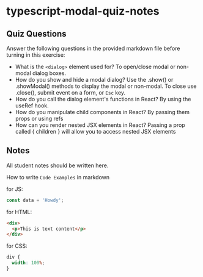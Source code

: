 # typescript-modal-quiz-notes

## Quiz Questions

Answer the following questions in the provided markdown file before turning in this exercise:

- What is the `<dialog>` element used for?
  To open/close modal or non-modal dialog boxes.
- How do you show and hide a modal dialog?
  Use the .show() or .showModal() methods to display the modal or non-modal.
  To close use .close(), submit event on a form, or `Esc` key.
- How do you call the dialog element's functions in React?
  By using the useRef hook.
- How do you manipulate child components in React?
  By passing them props or using refs
- How can you render nested JSX elements in React?
  Passing a prop called { children } will allow you to access nested JSX elements

## Notes

All student notes should be written here.

How to write `Code Examples` in markdown

for JS:

```javascript
const data = 'Howdy';
```

for HTML:

```html
<div>
  <p>This is text content</p>
</div>
```

for CSS:

```css
div {
  width: 100%;
}
```

